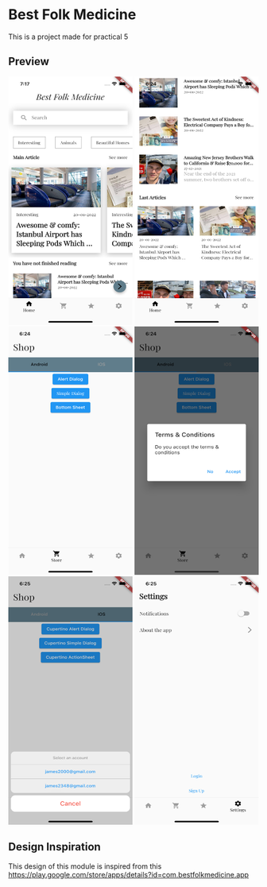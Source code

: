 # Best Folk Medicine

This is a project made for practical 5 

## Preview

<img src="https://github.com/JanakMistry2000/best_folk_medicine/blob/te5-t257-ch-5-best-folk-medicine/Preview/home1.png" alt ="home" height=500 width=250/>        <img src="https://github.com/JanakMistry2000/best_folk_medicine/blob/te5-t257-ch-5-best-folk-medicine/Preview/home2.png" alt ="home2" height=500 width=250/>            <img src="https://github.com/JanakMistry2000/best_folk_medicine/blob/te5-t257-ch-5-best-folk-medicine/Preview/shop.png" alt ="shop" height=500 width=250/>
<img src="https://github.com/JanakMistry2000/best_folk_medicine/blob/te5-t257-ch-5-best-folk-medicine/Preview/alertdialog.png" alt ="alertdialog" height=500 width=250/> <img src="https://github.com/JanakMistry2000/best_folk_medicine/blob/te5-t257-ch-5-best-folk-medicine/Preview/actionsheet.png" alt ="actionsheet" height=500 width=250/> <img src="https://github.com/JanakMistry2000/best_folk_medicine/blob/te5-t257-ch-5-best-folk-medicine/Preview/settings.png" alt ="settings" height=500 width=250/>

## Design Inspiration

This design of this module is inspired from this https://play.google.com/store/apps/details?id=com.bestfolkmedicine.app
